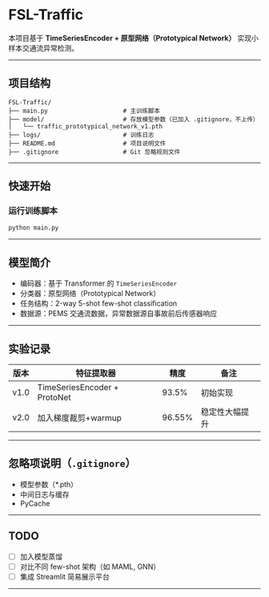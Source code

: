 
# FSL-Traffic

本项目基于 **TimeSeriesEncoder + 原型网络（Prototypical Network）** 实现小样本交通流异常检测。

---

##  项目结构

```
FSL-Traffic/
├── main.py                     # 主训练脚本
├── model/                      # 存放模型参数（已加入 .gitignore，不上传）
│   └── traffic_prototypical_network_v1.pth
├── logs/                       # 训练日志
├── README.md                   # 项目说明文件
├── .gitignore                  # Git 忽略规则文件
```

---

##  快速开始


### 运行训练脚本

```bash
python main.py
```

---

##  模型简介

- 编码器：基于 Transformer 的 `TimeSeriesEncoder`
- 分类器：原型网络（Prototypical Network）
- 任务结构：2-way 5-shot few-shot classification
- 数据源：PEMS 交通流数据，异常数据源自事故前后传感器响应

---

##  实验记录

| 版本 | 特征提取器 | 精度 | 备注 |
|------|------------|------|------|
| v1.0 | TimeSeriesEncoder + ProtoNet | 93.5% | 初始实现 |
| v2.0 | 加入梯度裁剪+warmup | 96.55% | 稳定性大幅提升 |

---

##  忽略项说明（`.gitignore`）

- 模型参数（*.pth）
- 中间日志与缓存
- PyCache

---

##  TODO

- [ ] 加入模型蒸馏
- [ ] 对比不同 few-shot 架构（如 MAML, GNN）
- [ ] 集成 Streamlit 简易展示平台

---
